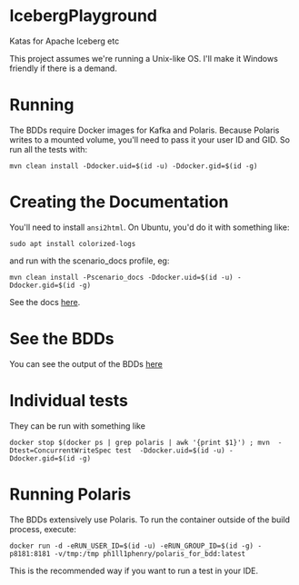 # IcebergPlayground
Katas for Apache Iceberg etc

This project assumes we're running a Unix-like OS. 
I'll make it Windows friendly if there is a demand. 

# Running

The BDDs require Docker images for Kafka and Polaris. 
Because Polaris writes to a mounted volume, you'll need to pass it your user ID and GID.
So run all the tests with:

`mvn clean install -Ddocker.uid=$(id -u) -Ddocker.gid=$(id -g)`

# Creating the Documentation
You'll need to install `ansi2html`. On Ubuntu, you'd do it with something like:

`sudo apt install colorized-logs`

and run with the scenario_docs profile, eg:

`mvn clean install -Pscenario_docs -Ddocker.uid=$(id -u) -Ddocker.gid=$(id -g)`

See the docs [here](https://phillhenry.github.io/IcebergPlayground/index.html).

# See the BDDs

You can see the output of the BDDs [here](https://iceberg.thebigdata.space/)

# Individual tests

They can be run with something like 

`docker stop $(docker ps | grep polaris | awk '{print $1}') ; mvn  -Dtest=ConcurrentWriteSpec test  -Ddocker.uid=$(id -u) -Ddocker.gid=$(id -g)`

# Running Polaris

The BDDs extensively use Polaris. 
To run the container outside of the build process, execute:

`docker run -d -eRUN_USER_ID=$(id -u) -eRUN_GROUP_ID=$(id -g) -p8181:8181 -v/tmp:/tmp ph1ll1phenry/polaris_for_bdd:latest`

This is the recommended way if you want to run a test in your IDE.
